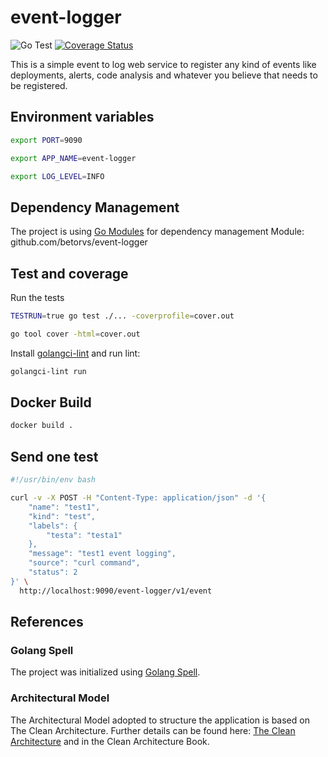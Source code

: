 # event-logger

![Go Test](https://github.com/betorvs/event-logger/workflows/Go%20Test/badge.svg)
[![Coverage Status](https://coveralls.io/repos/github/betorvs/event-logger/badge.svg?branch=main)](https://coveralls.io/github/betorvs/event-logger?branch=main)

This is a simple event to log web service to register any kind of events like deployments, alerts, code analysis and whatever you believe that needs to be registered. 

## Environment variables

```sh
export PORT=9090

export APP_NAME=event-logger

export LOG_LEVEL=INFO
```

## Dependency Management
The project is using [Go Modules](https://blog.golang.org/using-go-modules) for dependency management
Module: github.com/betorvs/event-logger

## Test and coverage

Run the tests

```sh 
TESTRUN=true go test ./... -coverprofile=cover.out

go tool cover -html=cover.out
```

Install [golangci-lint](https://github.com/golangci/golangci-lint#install) and run lint:

```sh
golangci-lint run
```

## Docker Build

```sh
docker build .
```

## Send one test

```sh
#!/usr/bin/env bash

curl -v -X POST -H "Content-Type: application/json" -d '{
    "name": "test1",
    "kind": "test",
    "labels": {
        "testa": "testa1"
    },
    "message": "test1 event logging",
    "source": "curl command",
    "status": 2
}' \
  http://localhost:9090/event-logger/v1/event
```

## References

### Golang Spell
The project was initialized using [Golang Spell](https://github.com/danilovalente/golangspell).

### Architectural Model
The Architectural Model adopted to structure the application is based on The Clean Architecture.
Further details can be found here: [The Clean Architecture](https://8thlight.com/blog/uncle-bob/2012/08/13/the-clean-architecture.html) and in the Clean Architecture Book.
